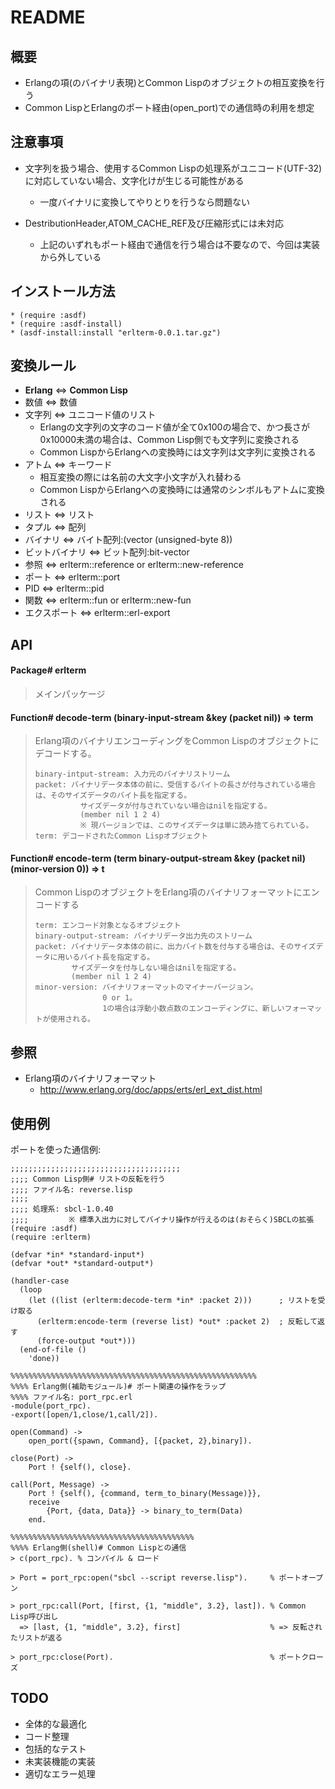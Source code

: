 # README
## 概要
- Erlangの項(のバイナリ表現)とCommon Lispのオブジェクトの相互変換を行う
- Common LispとErlangのポート経由(open_port)での通信時の利用を想定

## 注意事項
- 文字列を扱う場合、使用するCommon Lispの処理系がユニコード(UTF-32)に対応していない場合、文字化けが生じる可能性がある
  - 一度バイナリに変換してやりとりを行うなら問題ない

- DestributionHeader,ATOM_CACHE_REF及び圧縮形式には未対応
  - 上記のいずれもポート経由で通信を行う場合は不要なので、今回は実装から外している

## インストール方法
    * (require :asdf)
    * (require :asdf-install)
    * (asdf-install:install "erlterm-0.0.1.tar.gz")

## 変換ルール
- **Erlang** <=> **Common Lisp**
- 数値 <=> 数値
- 文字列 <=> ユニコード値のリスト  
  - Erlangの文字列の文字のコード値が全て0x100の場合で、かつ長さが0x10000未満の場合は、Common Lisp側でも文字列に変換される
  - Common LispからErlangへの変換時には文字列は文字列に変換される
- アトム <=> キーワード
  - 相互変換の際には名前の大文字小文字が入れ替わる
  - Common LispからErlangへの変換時には通常のシンボルもアトムに変換される
- リスト <=> リスト
- タプル <=> 配列
- バイナリ <=> バイト配列:(vector (unsigned-byte 8))
- ビットバイナリ <=> ビット配列:bit-vector
- 参照 <=> erlterm::reference or erlterm::new-reference
- ポート <=> erlterm::port
- PID <=> erlterm::pid
- 関数 <=> erlterm::fun or erlterm::new-fun
- エクスポート <=> erlterm::erl-export

## API
#### Package# erlterm
> メインパッケージ

#### Function# decode-term (binary-input-stream &key (packet nil)) => term
> Erlang項のバイナリエンコーディングをCommon Lispのオブジェクトにデコードする。 
> 
>     binary-intput-stream: 入力元のバイナリストリーム  
>     packet: バイナリデータ本体の前に、受信するバイトの長さが付与されている場合は、そのサイズデータのバイト長を指定する。  
>               サイズデータが付与されていない場合はnilを指定する。  
>               (member nil 1 2 4)  
>               ※ 現バージョンでは、このサイズデータは単に読み捨てられている。  
>     term: デコードされたCommon Lispオブジェクト

#### Function# encode-term (term binary-output-stream &key (packet nil) (minor-version 0)) => t
> Common LispのオブジェクトをErlang項のバイナリフォーマットにエンコードする  
>
>     term: エンコード対象となるオブジェクト  
>     binary-output-stream: バイナリデータ出力先のストリーム  
>     packet: バイナリデータ本体の前に、出力バイト数を付与する場合は、そのサイズデータに用いるバイト長を指定する。  
>             サイズデータを付与しない場合はnilを指定する。
>             (member nil 1 2 4)
>     minor-version: バイナリフォーマットのマイナーバージョン。
>                    0 or 1。
>                    1の場合は浮動小数点数のエンコーディングに、新しいフォーマットが使用される。

## 参照
- Erlang項のバイナリフォーマット
  - <http://www.erlang.org/doc/apps/erts/erl_ext_dist.html>

## 使用例
ポートを使った通信例:

    ;;;;;;;;;;;;;;;;;;;;;;;;;;;;;;;;;;;;;;
    ;;;; Common Lisp側# リストの反転を行う
    ;;;; ファイル名: reverse.lisp
    ;;;;
    ;;;; 処理系: sbcl-1.0.40  
    ;;;;         ※ 標準入出力に対してバイナリ操作が行えるのは(おそらく)SBCLの拡張
    (require :asdf)
    (require :erlterm)
    
    (defvar *in* *standard-input*)
    (defvar *out* *standard-output*)
    
    (handler-case
      (loop
        (let ((list (erlterm:decode-term *in* :packet 2)))      ; リストを受け取る
          (erlterm:encode-term (reverse list) *out* :packet 2)  ; 反転して返す
          (force-output *out*)))
      (end-of-file ()
        'done))

    %%%%%%%%%%%%%%%%%%%%%%%%%%%%%%%%%%%%%%%%%%%%%%%%%%%%%%%
    %%%% Erlang側(補助モジュール)# ポート関連の操作をラップ
    %%%% ファイル名: port_rpc.erl
    -module(port_rpc).
    -export([open/1,close/1,call/2]).
    
    open(Command) ->
        open_port({spawn, Command}, [{packet, 2},binary]).
    
    close(Port) ->
        Port ! {self(), close}.
    
    call(Port, Message) ->
        Port ! {self(), {command, term_to_binary(Message)}},
        receive 
            {Port, {data, Data}} -> binary_to_term(Data)
        end.

    %%%%%%%%%%%%%%%%%%%%%%%%%%%%%%%%%%%%%%%%%
    %%%% Erlang側(shell)# Common Lispとの通信
    > c(port_rpc). % コンパイル & ロード
    
    > Port = port_rpc:open("sbcl --script reverse.lisp").     % ポートオープン
    
    > port_rpc:call(Port, [first, {1, "middle", 3.2}, last]). % Common Lisp呼び出し
      => [last, {1, "middle", 3.2}, first]                    % => 反転されたリストが返る

    > port_rpc:close(Port).                                   % ポートクローズ


## TODO
- 全体的な最適化
- コード整理
- 包括的なテスト
- 未実装機能の実装
- 適切なエラー処理
